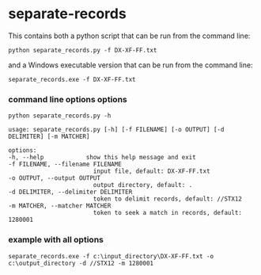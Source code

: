 # separate-records

This contains both a python script that can be run from the command line:

    python separate_records.py -f DX-XF-FF.txt

and a Windows executable version that can be run from the command line:
    
    separate_records.exe -f DX-XF-FF.txt

### command line options options

    python separate_records.py -h

    usage: separate_records.py [-h] [-f FILENAME] [-o OUTPUT] [-d DELIMITER] [-m MATCHER]

    options:
    -h, --help            show this help message and exit
    -f FILENAME, --filename FILENAME
                            input file, default: DX-XF-FF.txt
    -o OUTPUT, --output OUTPUT
                            output directory, default: .
    -d DELIMITER, --delimiter DELIMITER
                            token to delimit records, default: //STX12
    -m MATCHER, --matcher MATCHER
                            token to seek a match in records, default: 1280001

### example with all options

    separate_records.exe -f c:\input_directory\DX-XF-FF.txt -o c:\output_directory -d //STX12 -m 1280001
